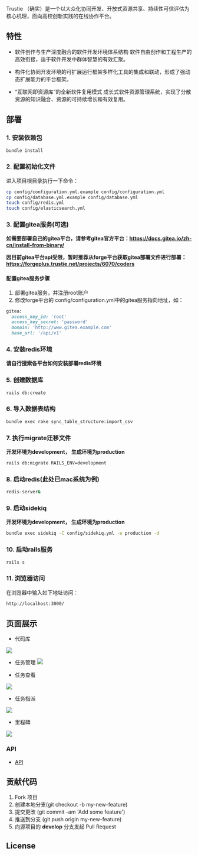 Trustie （确实）是一个以大众化协同开发、开放式资源共享、持续性可信评估为核心机理，面向高校创新实践的在线协作平台。

## 特性

- 软件创作与生产深度融合的软件开发环境体系结构 软件自由创作和工程生产的高效衔接，适于软件开发中群体智慧的有效汇聚。

- 构件化协同开发环境的可扩展运行框架多样化工具的集成和联动，形成了强动态扩展能力的平台框架。

- “互联网即资源库”的全新软件复用模式 成长式软件资源管理系统，实现了分散资源的知识融合、资源的可持续增长和有效复用。

## 部署


### 1. 安装依赖包

```bash
bundle install
```

### 2. 配置初始化文件
进入项目根目录执行一下命令：

```bash
cp config/configuration.yml.example config/configuration.yml
cp config/database.yml.example config/database.yml
touch config/redis.yml
touch config/elasticsearch.yml
```

### 3. 配置gitea服务(可选)
**如需要部署自己的gitea平台，请参考gitea官方平台：https://docs.gitea.io/zh-cn/install-from-binary/**

**因目前gitea平台api受限，暂时推荐从forge平台获取gitea部署文件进行部署：https://forgeplus.trustie.net/projects/6070/coders**

#### 配置gitea服务步骤
1. 部署gitea服务，并注册root账户
2. 修改forge平台的 config/configuration.yml中的gitea服务指向地址，如：

```ruby
gitea:
  access_key_id: 'root'
  access_key_secret: 'password'
  domain: 'http://www.gitea.example.com'
  base_url: '/api/v1'
```

### 4. 安装redis环境
**请自行搜索各平台如何安装部署redis环境**


### 5. 创建数据库

```bash
rails db:create
```

### 6. 导入数据表结构

```bash
bundle exec rake sync_table_structure:import_csv
```

### 7. 执行migrate迁移文件
**开发环境为development， 生成环境为production**
```bash
rails db:migrate RAILS_ENV=development
```

### 8. 启动redis(此处已mac系统为例)
```bash
redis-server&
```

### 9. 启动sidekiq
**开发环境为development， 生成环境为production**
```bash
bundle exec sidekiq -C config/sidekiq.yml -e production -d
```

### 10. 启动rails服务
```bash
rails s
```

### 11. 浏览器访问
在浏览器中输入如下地址访问：
```bash
http://localhost:3000/
```


## 页面展示

- 代码库

![](docs/figs/code.png)


- 任务管理
![](docs/figs/issue_manage.png)

- 任务查看

![](docs/figs/issue_view.png)

- 任务指派

![](docs/figs/issue_assign2.png)

- 里程碑

![](docs/figs/milestone.png)

### API
- [API](api_document.md)

## 贡献代码

1. Fork 项目
2. 创建本地分支(git checkout -b my-new-feature)
3. 提交更改 (git commit -am 'Add some feature')
4. 推送到分支 (git push origin my-new-feature)
5. 向源项目的 **develop** 分支发起 Pull Request

## License
